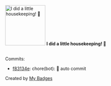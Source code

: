 <img src="https://my-badges.github.io/my-badges/chore-commit.png" alt="I did a little housekeeping! 🧹" title="I did a little housekeeping! 🧹" width="128">
<strong>I did a little housekeeping! 🧹</strong>
<br><br>

Commits:

- <a href="https://github.com/WinJayX/015.BaseServ/commit/f83134ed497fa3bcf88141a0bda9d71efccba910">f83134e</a>: chore(bot): 👻 auto commit


Created by <a href="https://github.com/my-badges/my-badges">My Badges</a>